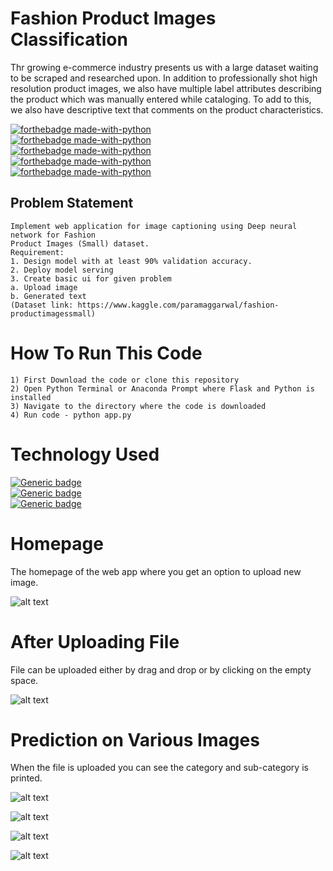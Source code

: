 # Fashion Product Images Classification
 Thr growing e-commerce industry presents us with a large dataset waiting to be scraped and researched upon. In addition to professionally shot high resolution product images, we also have multiple label attributes describing the product which was manually entered while cataloging. To add to this, we also have descriptive text that comments on the product characteristics.

[![forthebadge made-with-python](https://forthebadge.com/images/badges/built-by-developers.svg)](https://www.python.org/)<br>
[![forthebadge made-with-python](https://forthebadge.com/images/badges/check-it-out.svg)](https://www.python.org/)<br>
[![forthebadge made-with-python](https://forthebadge.com/images/badges/made-with-python.svg)](https://www.python.org/)<br>
[![forthebadge made-with-python](https://forthebadge.com/images/badges/built-with-love.svg)](https://www.python.org/)<br>
[![forthebadge made-with-python](https://forthebadge.com/images/badges/makes-people-smile.svg)](https://www.python.org/)<br>

## Problem Statement
```
Implement web application for image captioning using Deep neural network for Fashion
Product Images (Small) dataset.
Requirement:
1. Design model with at least 90% validation accuracy.
2. Deploy model serving
3. Create basic ui for given problem
a. Upload image
b. Generated text
(Dataset link: https://www.kaggle.com/paramaggarwal/fashion-productimagessmall)
```
# How To Run This Code
```
1) First Download the code or clone this repository
2) Open Python Terminal or Anaconda Prompt where Flask and Python is installed
3) Navigate to the directory where the code is downloaded
4) Run code - python app.py
```
# Technology Used
[![Generic badge](https://img.shields.io/badge/Python-ML-<COLOR>.svg)](https://shields.io/)<br>
[![Generic badge](https://img.shields.io/badge/FrontEnd-Flask-<COLOR>.svg)](https://shields.io/)<br>
[![Generic badge](https://img.shields.io/badge/NeuralNetwork-CNN-<COLOR>.svg)](https://shields.io/)


# Homepage
The homepage of the web app where you get an option to upload new image.


![alt text](https://i.ibb.co/LJGwCr4/home.jpg)
# After Uploading File
File can be uploaded either by drag and drop or by clicking on the empty space.


![alt text](https://i.ibb.co/BChkTy8/fname.jpg)
# Prediction on Various Images
When the file is uploaded you can see the category and sub-category is printed.


![alt text](https://i.ibb.co/phGgJLc/output.jpg)


![alt text](https://i.ibb.co/V3sJ68f/output2.jpg)


![alt text](https://i.ibb.co/58F7Bh0/output3.jpg)


![alt text](https://i.ibb.co/gFJ1Smp/output4.jpg)

